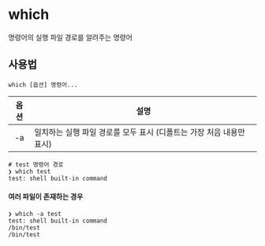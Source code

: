 # which

명령어의 실행 파일 경로를 알려주는 명령어

## 사용법

``` shell
which [옵션] 명령어...
```

| 옵션 | 설명  |
|:----:|-------|
| -a   |  일치하는 실행 파일 경로를 모두 표시 (디폴트는 가장 처음 내용만 표시) |

``` shell
# test 명령어 경로
❯ which test
test: shell built-in command
```

#### 여러 파일이 존재하는 경우 

``` shell
❯ which -a test
test: shell built-in command
/bin/test
/bin/test
```
